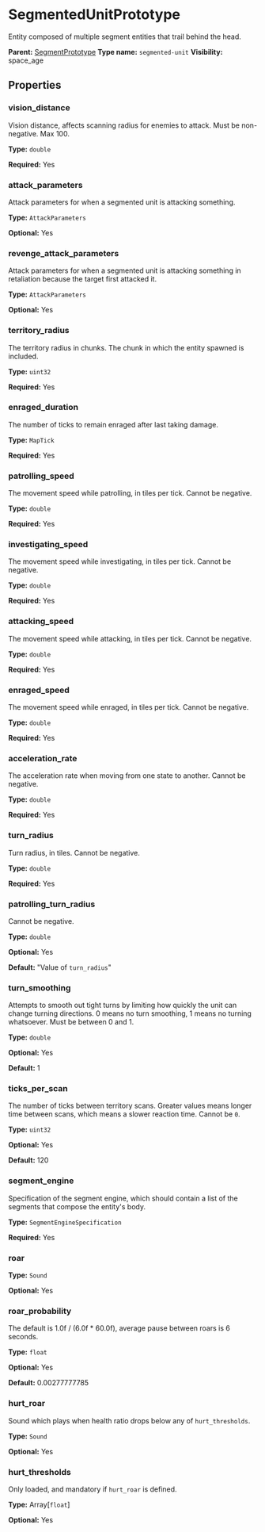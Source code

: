 # SegmentedUnitPrototype

Entity composed of multiple segment entities that trail behind the head.

**Parent:** [SegmentPrototype](SegmentPrototype.md)
**Type name:** `segmented-unit`
**Visibility:** space_age

## Properties

### vision_distance

Vision distance, affects scanning radius for enemies to attack. Must be non-negative. Max 100.

**Type:** `double`

**Required:** Yes

### attack_parameters

Attack parameters for when a segmented unit is attacking something.

**Type:** `AttackParameters`

**Optional:** Yes

### revenge_attack_parameters

Attack parameters for when a segmented unit is attacking something in retaliation because the target first attacked it.

**Type:** `AttackParameters`

**Optional:** Yes

### territory_radius

The territory radius in chunks. The chunk in which the entity spawned is included.

**Type:** `uint32`

**Required:** Yes

### enraged_duration

The number of ticks to remain enraged after last taking damage.

**Type:** `MapTick`

**Required:** Yes

### patrolling_speed

The movement speed while patrolling, in tiles per tick. Cannot be negative.

**Type:** `double`

**Required:** Yes

### investigating_speed

The movement speed while investigating, in tiles per tick. Cannot be negative.

**Type:** `double`

**Required:** Yes

### attacking_speed

The movement speed while attacking, in tiles per tick. Cannot be negative.

**Type:** `double`

**Required:** Yes

### enraged_speed

The movement speed while enraged, in tiles per tick. Cannot be negative.

**Type:** `double`

**Required:** Yes

### acceleration_rate

The acceleration rate when moving from one state to another. Cannot be negative.

**Type:** `double`

**Required:** Yes

### turn_radius

Turn radius, in tiles. Cannot be negative.

**Type:** `double`

**Required:** Yes

### patrolling_turn_radius

Cannot be negative.

**Type:** `double`

**Optional:** Yes

**Default:** "Value of `turn_radius`"

### turn_smoothing

Attempts to smooth out tight turns by limiting how quickly the unit can change turning directions. 0 means no turn smoothing, 1 means no turning whatsoever. Must be between 0 and 1.

**Type:** `double`

**Optional:** Yes

**Default:** 1

### ticks_per_scan

The number of ticks between territory scans. Greater values means longer time between scans, which means a slower reaction time. Cannot be `0`.

**Type:** `uint32`

**Optional:** Yes

**Default:** 120

### segment_engine

Specification of the segment engine, which should contain a list of the segments that compose the entity's body.

**Type:** `SegmentEngineSpecification`

**Required:** Yes

### roar

**Type:** `Sound`

**Optional:** Yes

### roar_probability

The default is 1.0f / (6.0f * 60.0f), average pause between roars is 6 seconds.

**Type:** `float`

**Optional:** Yes

**Default:** 0.00277777785

### hurt_roar

Sound which plays when health ratio drops below any of `hurt_thresholds`.

**Type:** `Sound`

**Optional:** Yes

### hurt_thresholds

Only loaded, and mandatory if `hurt_roar` is defined.

**Type:** Array[`float`]

**Optional:** Yes


